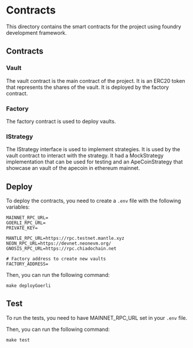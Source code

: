 # Contracts

This directory contains the smart contracts for the project using foundry development framework.

## Contracts

### Vault

The vault contract is the main contract of the project. It is an ERC20 token that represents the shares of the vault. It is deployed by the factory contract.

### Factory

The factory contract is used to deploy vaults.

### IStrategy

The IStrategy interface is used to implement strategies. It is used by the vault contract to interact with the strategy.
It had a MockStrategy implementation that can be used for testing and an ApeCoinStrategy that showcase an vault of the apecoin in ethereum mainnet.


## Deploy

To deploy the contracts, you need to create a `.env` file with the following variables:

```
MAINNET_RPC_URL=
GOERLI_RPC_URL=
PRIVATE_KEY=

MANTLE_RPC_URL=https://rpc.testnet.mantle.xyz
NEON_RPC_URL=https://devnet.neonevm.org/
GNOSIS_RPC_URL=https://rpc.chiadochain.net

# Factory address to create new vaults
FACTORY_ADDRESS=
````

Then, you can run the following command:

```
make deployGoerli
```

## Test

To run the tests, you need to have MAINNET_RPC_URL set in your `.env` file.

Then, you can run the following command:

```
make test
```